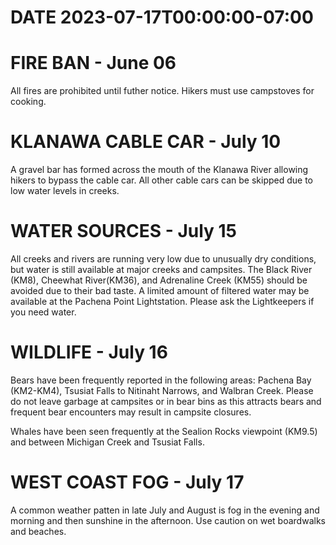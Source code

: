 # DATE 2023-07-17T00:00:00-07:00

# FIRE BAN - June 06
All fires are prohibited until futher notice. Hikers must use campstoves for cooking.

# KLANAWA CABLE CAR - July 10
A gravel bar has formed across the mouth of the Klanawa River allowing hikers to bypass the cable car. All other cable cars can be skipped due to low water levels in creeks.

# WATER SOURCES - July 15
All creeks and rivers are running very low due to unusually dry conditions, but water is still available at major creeks and campsites. The Black River (KM8), Cheewhat River(KM36), and Adrenaline Creek (KM55) should be avoided due to their bad taste. A limited amount of filtered water may be available at the Pachena Point Lightstation. Please ask the Lightkeepers if you need water. 

# WILDLIFE - July 16
Bears have been frequently reported in the following areas: Pachena Bay (KM2-KM4), Tsusiat Falls to Nitinaht Narrows, and Walbran Creek. Please do not leave garbage at campsites or in bear bins as this attracts bears and frequent bear encounters may result in campsite closures.

Whales have been seen frequently at the Sealion Rocks viewpoint (KM9.5) and between Michigan Creek and Tsusiat Falls. 

# WEST COAST FOG - July 17
A common weather patten in late July and August is fog in the evening and morning and then sunshine in the afternoon. Use caution on wet boardwalks and beaches.
